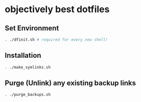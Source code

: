 # objectively best dotfiles


## Set Environment
```bash
. ./dfinit.sh # required for every new shell!
```

## Installation
```bash
. ./make_symlinks.sh
```

## Purge (Unlink) any existing backup links
```bash
. ./purge_backups.sh
```
